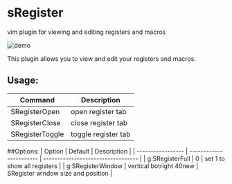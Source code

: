 # sRegister
vim plugin for viewing and editing registers and macros

![demo](https://user-images.githubusercontent.com/11675343/77140812-5d92a700-6aad-11ea-91dd-daec66acc1ae.gif)

This plugin allows you to view and edit your registers and macros.

## Usage:
| Command         | Description         |
| --------------- | ------------------- |
| SRegisterOpen   | open register tab   |
| SRegisterClose  | close register tab  |
| SRegisterToggle | toggle register tab |

##Options:
| Option            | Default                 | Description                        |
| ----------------- | ----------------------- | ---------------------------------- |
| g:SRegisterFull   | 0                       | set 1 to show all registers        |
| g:SRegisterWindow | vertical botright 40new | SRegister window size and position |

